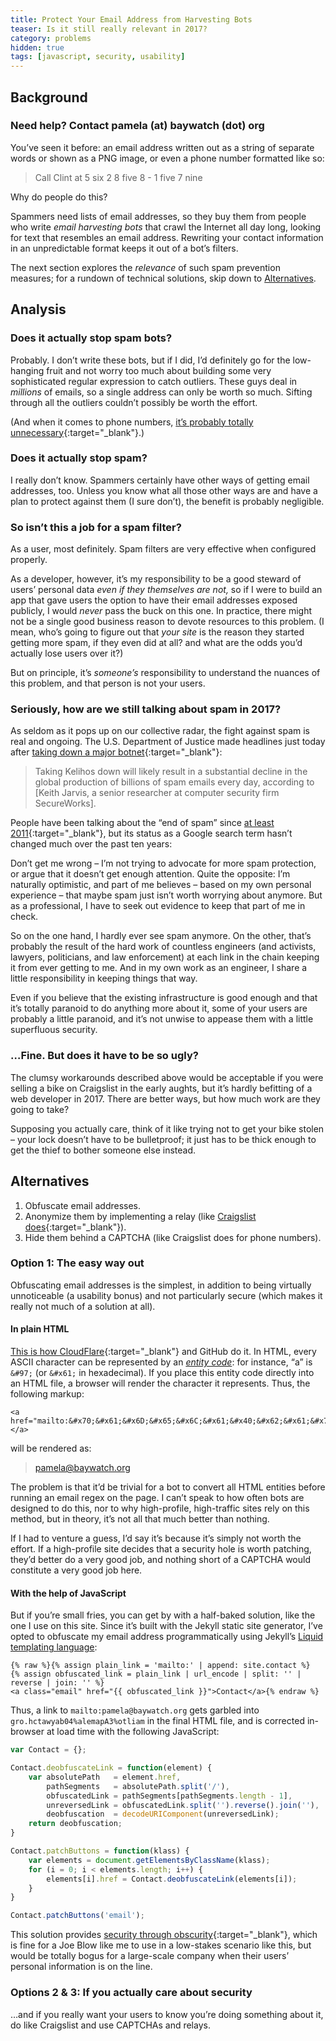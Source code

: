 ```yaml
---
title: Protect Your Email Address from Harvesting Bots
teaser: Is it still really relevant in 2017?
category: problems
hidden: true
tags: [javascript, security, usability]
---
```


Background
----------

### Need help? Contact pamela (at) baywatch (dot) org

You’ve seen it before: an email address written out as a string of separate words or shown as a PNG image, or even a phone number formatted like so:

> Call Clint at 5 six 2 8 five 8 - 1 five 7 nine

Why do people do this?

Spammers need lists of email addresses, so they buy them from people who write <dfn>email harvesting bots</dfn> that crawl the Internet all day long, looking for text that resembles an email address. Rewriting your contact information in an unpredictable format keeps it out of a bot’s filters.

The next section explores the _relevance_ of such spam prevention measures; for a rundown of technical solutions, skip down to [Alternatives][tldr].

Analysis
--------

### Does it actually stop spam bots?

Probably. I don’t write these bots, but if I did, I’d definitely go for the low-hanging fruit and not worry too much about building some very sophisticated regular expression to catch outliers. These guys deal in _millions_ of emails, so a single address can only be worth so much. Sifting through all the outliers couldn’t possibly be worth the effort.

(And when it comes to phone numbers, [it’s probably totally unnecessary][phn]{:target="_blank"}.)

### Does it actually stop spam?

I really don’t know. Spammers certainly have other ways of getting email addresses, too. Unless you know what all those other ways are and have a plan to protect against them (I sure don’t), the benefit is probably negligible.

### So isn’t this a job for a spam filter?

As a user, most definitely. Spam filters are very effective when configured properly.

As a developer, however, it’s my responsibility to be a good steward of users’ personal data _even if they themselves are not,_ so if I were to build an app that gave users the option to have their email addresses exposed publicly, I would _never_ pass the buck on this one. In practice, there might not be a single good business reason to devote resources to this problem. (I mean, who’s going to figure out that _your site_ is the reason they started getting more spam, if they even did at all? and what are the odds you’d actually lose users over it?)

But on principle, it’s _someone’s_ responsibility to understand the nuances of this problem, and that person is not your users.

### Seriously, how are we still talking about spam in 2017?

As seldom as it pops up on our collective radar, the fight against spam is real and ongoing. The U.S. Department of Justice made headlines just today after [taking down a major botnet][kel]{:target="_blank"}:

> Taking Kelihos down will likely result in a substantial decline in the global
> production of billions of spam emails every day, according to [Keith Jarvis,
> a senior researcher at computer security firm SecureWorks]. 

People have been talking about the “end of spam” since [at least 2011][atl]{:target="_blank"}, but its status as a Google search term hasn’t changed much over the past ten years:

<script type="text/javascript" src="https://ssl.gstatic.com/trends_nrtr/981_RC01/embed_loader.js"></script>
<script type="text/javascript">
  trends.embed.renderExploreWidget("TIMESERIES", {"comparisonItem":[{"keyword":"email spam","geo":"","time":"all"}],"category":0,"property":""}, {"exploreQuery":"date=all&q=email%20spam","guestPath":"https://trends.google.com:443/trends/embed/"});
</script>

Don’t get me wrong – I’m not trying to advocate for more spam protection, or argue that it doesn’t get enough attention. Quite the opposite: I’m naturally optimistic, and part of me believes – based on my own personal experience – that maybe spam just isn’t worth worrying about anymore. But as a professional, I have to seek out evidence to keep that part of me in check.

So on the one hand, I hardly ever see spam anymore. On the other, that’s probably the result of the hard work of countless engineers (and activists, lawyers, politicians, and law enforcement) at each link in the chain keeping it from ever getting to me. And in my own work as an engineer, I share a little responsibility in keeping things that way.

Even if you believe that the existing infrastructure is good enough and that it’s totally paranoid to do anything more about it, some of your users are probably a little paranoid, and it’s not unwise to appease them with a little superfluous security.

### …Fine. But does it have to be so ugly?

The clumsy workarounds described above would be acceptable if you were selling a bike on Craigslist in the early aughts, but it’s hardly befitting of a web developer in 2017. There are better ways, but how much work are they going to take?

Supposing you actually care, think of it like trying not to get your bike stolen – your lock doesn’t have to be bulletproof; it just has to be thick enough to get the thief to bother someone else instead.

Alternatives
------------

1. Obfuscate email addresses.
2. Anonymize them by implementing a relay (like [Craigslist does][cl]{:target="_blank"}).
3. Hide them behind a CAPTCHA (like Craigslist does for phone numbers).

### Option 1: The easy way out

Obfuscating email addresses is the simplest, in addition to being virtually unnoticeable (a usability bonus) and not particularly secure (which makes it really not much of a solution at all).

#### In plain HTML

[This is how CloudFlare][cf]{:target="_blank"} and GitHub do it. In HTML, every ASCII character can be represented by an <dfn><a href="http://www.freeformatter.com/html-entities.html" target="_blank">entity code</a></dfn>: for instance, “a” is `&#97;` (or `&#x61;` in hexadecimal). If you place this entity code directly into an HTML file, a browser will render the character it represents. Thus, the following markup:

    <a href="mailto:&#x70;&#x61;&#x6D;&#x65;&#x6C;&#x61;&#x40;&#x62;&#x61;&#x79;&#x77;&#x61;&#x74;&#x63;&#x68;&#x2E;&#x6F;&#x72;&#x67;">&#x70;&#x61;&#x6D;&#x65;&#x6C;&#x61;&#x40;&#x62;&#x61;&#x79;&#x77;&#x61;&#x74;&#x63;&#x68;&#x2E;&#x6F;&#x72;&#x67;</a>

will be rendered as:

> <a href="mailto:&#x70;&#x61;&#x6D;&#x65;&#x6C;&#x61;&#x40;&#x62;&#x61;&#x79;&#x77;&#x61;&#x74;&#x63;&#x68;&#x2E;&#x6F;&#x72;&#x67;">&#x70;&#x61;&#x6D;&#x65;&#x6C;&#x61;&#x40;&#x62;&#x61;&#x79;&#x77;&#x61;&#x74;&#x63;&#x68;&#x2E;&#x6F;&#x72;&#x67;</a>

The problem is that it’d be trivial for a bot to convert all HTML entities before running an email regex on the page. I can’t speak to how often bots are designed to do this, nor to why high-profile, high-traffic sites rely on this method, but in theory, it’s not all that much better than nothing.

If I had to venture a guess, I’d say it’s because it’s simply not worth the effort. If a high-profile site decides that a security hole is worth patching, they’d better do a very good job, and nothing short of a CAPTCHA would constitute a very good job here.

#### With the help of JavaScript

But if you’re small fries, you can get by with a half-baked solution, like the one I use on this site. Since it’s built with the Jekyll static site generator, I’ve opted to obfuscate my email address programmatically using Jekyll’s [Liquid templating language][lq]:

```liquid
{% raw %}{% assign plain_link = 'mailto:' | append: site.contact %}
{% assign obfuscated_link = plain_link | url_encode | split: '' | reverse | join: '' %}
<a class="email" href="{{ obfuscated_link }}">Contact</a>{% endraw %}
```

Thus, a link to `mailto:pamela@baywatch.org` gets garbled into `gro.hctawyab04%alemapA3%otliam` in the final HTML file, and is corrected in-browser at load time with the following JavaScript:

```javascript
var Contact = {};

Contact.deobfuscateLink = function(element) {
    var absolutePath   = element.href,
        pathSegments   = absolutePath.split('/'),
        obfuscatedLink = pathSegments[pathSegments.length - 1],
        unreversedLink = obfuscatedLink.split('').reverse().join(''),
        deobfuscation  = decodeURIComponent(unreversedLink);
    return deobfuscation;
}

Contact.patchButtons = function(klass) {
    var elements = document.getElementsByClassName(klass);
    for (i = 0; i < elements.length; i++) {
        elements[i].href = Contact.deobfuscateLink(elements[i]);
    }
}

Contact.patchButtons('email');
```

This solution provides [security through obscurity][sto]{:target="_blank"}, which is fine for a Joe Blow like me to use in a low-stakes scenario like this, but would be totally bogus for a large-scale company when their users’ personal information is on the line.

### Options 2 & 3: If you actually care about security

…and if you really want your users to know you’re doing something about it, do like Craigslist and use CAPTCHAs and relays.

[sto]: https://en.wikipedia.org/wiki/Security_through_obscurity
[phn]: https://security.stackexchange.com/a/26316
[kel]: http://www.rappler.com/technology/news/166631-us-takes-down-huge-botnet-spain-arrests-notorious-russian-hacker
[atl]: https://www.theatlantic.com/technology/archive/2011/01/the-end-of-spam/69003/
[cl]: https://www.craigslist.org/about/help/email-relay
[cf]: https://security.stackexchange.com/a/116360
[tldr]: #alternatives
[lq]: https://jekyllrb.com/docs/templates/
